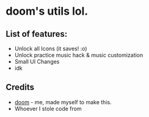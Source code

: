 # doom's utils lol.

## List of features:
 * Unlock all Icons (it saves! :o)
 * Unlock practice music hack & music customization
 * Small UI Changes
 * idk

## Credits
 * [doom](user:13873867) - me, made myself to make this.
 * Whoever I stole code from